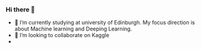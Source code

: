 ### Hi there 👋
- 🌱 I’m currently studying at university of Edinburgh. My focus direction is about Machine learning and Deeping Learning. 
- 👯 I’m looking to collaborate on Kaggle
-  
<!--
**Jackson-Iceberg/Jackson-Iceberg** is a ✨ _special_ ✨ repository because its `README.md` (this file) appears on your GitHub profile.

Here are some ideas to get you started:

- 🔭 I’m currently working on ...
- 🌱 I’m currently learning ...
- 👯 I’m looking to collaborate on ...
- 🤔 I’m looking for help with ...
- 💬 Ask me about ...
- 📫 How to reach me: ...
- 😄 Pronouns: ...
- ⚡ Fun fact: ...
-->
